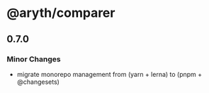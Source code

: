 # @aryth/comparer

## 0.7.0

### Minor Changes

- migrate monorepo management from (yarn + lerna) to (pnpm + @changesets)
